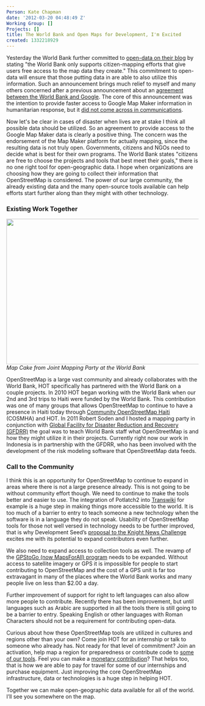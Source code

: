 ```yaml
---
Person: Kate Chapman
date: '2012-03-20 04:48:49 Z'
Working Group: []
Projects: []
title: The World Bank and Open Maps for Development, I'm Excited
created: 1332218929
---
```

<p>Yesterday the World Bank further committed to <a href="http://blogs.worldbank.org/insidetheweb/maps-for-open-development">open-data on their blog</a> by stating "the World Bank only supports citizen-mapping efforts that give users free access to the map data they create." This commitment to open-data will ensure that those putting data in are able to also utilize this information. Such an announcement brings much relief to myself and many others concerned after a previous announcement about an <a href="http://www.nytimes.com/2012/01/14/opinion/empowering-citizen-cartographers.html">agreement between the World Bank and Google</a>. The core of this announcement was the intention to provide faster access to Google Map Maker information in humanitarian response, but it <a href="http://www.nytimes.com/2012/01/14/opinion/empowering-citizen-cartographers.html?_r=1">did not come across in communications</a>.</p><p>Now let's be clear in cases of disaster when lives are at stake I think all possible data should be utilized. So an agreement to provide access to the Google Map Maker data is clearly a positive thing. The concern was the endorsement of the Map Maker platform for actually mapping, since the resulting data is not truly open. Governments, citizens and NGOs need to decide what is best for their own programs. The World Bank states "citizens are free to choose the projects and tools that best meet their goals," there is no one right tool for open-geographic data. I hope when organizations are choosing how they are going to collect their information that OpenStreetMap is considered. The power of our large community, the already existing data and the many open-source tools available can help efforts start further along than they might with other technology.</p><h3>Existing Work Together</h3><p><img class="image-large" title="World Bank Map Cake" src="/sites/default/files/styles/large/public/world_bank_map_cake.jpg?itok=0CXawsOW" alt="" height="381" width="510"><br><em>Map Cake from Joint Mapping Party at the World Bank</em></p><p>OpenStreetMap is a large vast community and already collaborates with the World Bank, HOT specifically has partnered with the World Bank on a couple projects. In 2010 HOT began working with the World Bank when our 2nd and 3rd trips to Haiti were funded by the World Bank. This contribution was one of many groups that allows OpenStreetMap to continue to have a presence in Haiti today through <a href="http://cosmha.wordpress.com/">Community OpenStreetMap Haiti</a> (COSMHA) and HOT. In 2011 Robert Soden and I hosted a mapping party in conjunction with <a href="http://www.gfdrr.org/gfdrr/">Global Facility for Disaster Reduction and Recovery (GFDRR)</a> the goal was to teach World Bank staff what OpenStreetMap is and how they might utilize it in their projects. Currently right now our work in Indonesia is in partnership with the GFDRR, who has been involved with the development of the risk modeling software that OpenStreetMap data feeds.</p><h3>Call to the Community</h3><p>I think this is an opportunity for OpenStreetMap to continue to expand in areas where there is not a large presence already. This is not going to be without community effort though. We need to continue to make the tools better and easier to use. The integration of Potlatch2 into <a href="http://www.transwiki.org/">Transwiki</a> for example is a huge step in making things more accessible to the world. It is too much of a barrier to entry to teach someone a new technology when the software is in a language they do not speak. Usability of OpenStreetMap tools for those not well versed in technology needs to be further improved, that is why Development Seed’s <a href="http://newschallenge.tumblr.com/post/19450699629/data-networks-are-local-new-contribution-tools-for">proposal to the Knight News Challenge</a> excites me with its potential to expand contributors even further.</p><p>We also need to expand access to collection tools as well. The revamp of the <a href="http://mapsforall.org/">GPStoGo (now MapsForAll) program</a> needs to be expanded. Without access to satellite imagery or GPS it is impossible for people to start contributing to OpenStreetMap and the cost of a GPS unit is far too extravagant in many of the places where the World Bank works and many people live on less than $2.00 a day.</p><p>Further improvement of support for right to left languages can also allow more people to contribute. Recently there has been improvement, but until languages such as Arabic are supported in all the tools there is still going to be a barrier to entry. Speaking English or other languages with Roman Characters should not be a requirement for contributing open-data.</p><p>Curious about how these OpenStreetMap tools are utilized in cultures and regions other than your own? Come join HOT for an internship or talk to someone who already has. Not ready for that level of commitment? Join an activation, help map a region for preparedness or contribute code to <a href="https://github.com/hotosm">some of our tools</a>. Feel you can make a <a href="http://hot.openstreetmap.org/updates/2012-01-06_christmas_donation_from_nestoria">monetary contribution</a>? That helps too, that is how we are able to pay for travel for some of our internships and purchase equipment. Just improving the core OpenStreetMap infrastructure, data or technologies is a huge step in helping HOT.</p><p>Together we can make open-geographic data available for all of the world. I’ll see you somewhere on the map.</p>
